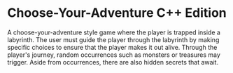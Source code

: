 # Choose-Your-Adventure C++ Edition

A choose-your-adventure style game where the player is trapped inside a labyrinth. The user must guide the player through the labyrinth by making specific choices to ensure that the player makes it out alive. Through the player's journey, random occurrences such as monsters or treasures may trigger. Aside from occurrences, there are also hidden secrets that await.
